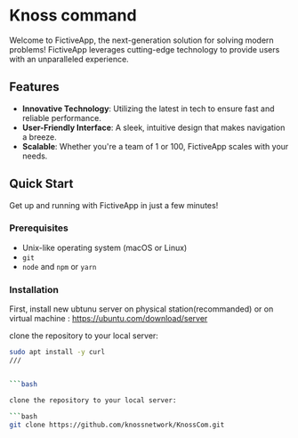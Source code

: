# Knoss command

Welcome to FictiveApp, the next-generation solution for solving modern problems! FictiveApp leverages cutting-edge technology to provide users with an unparalleled experience.

## Features

- **Innovative Technology**: Utilizing the latest in tech to ensure fast and reliable performance.
- **User-Friendly Interface**: A sleek, intuitive design that makes navigation a breeze.
- **Scalable**: Whether you're a team of 1 or 100, FictiveApp scales with your needs.

## Quick Start

Get up and running with FictiveApp in just a few minutes!

### Prerequisites

- Unix-like operating system (macOS or Linux)
- `git`
- `node` and `npm` or `yarn`

### Installation

First, install new ubtunu server on physical station(recommanded) or on virtual machine : https://ubuntu.com/download/server


clone the repository to your local server:

```bash
sudo apt install -y curl
///


```bash

clone the repository to your local server:

```bash
git clone https://github.com/knossnetwork/KnossCom.git
   
